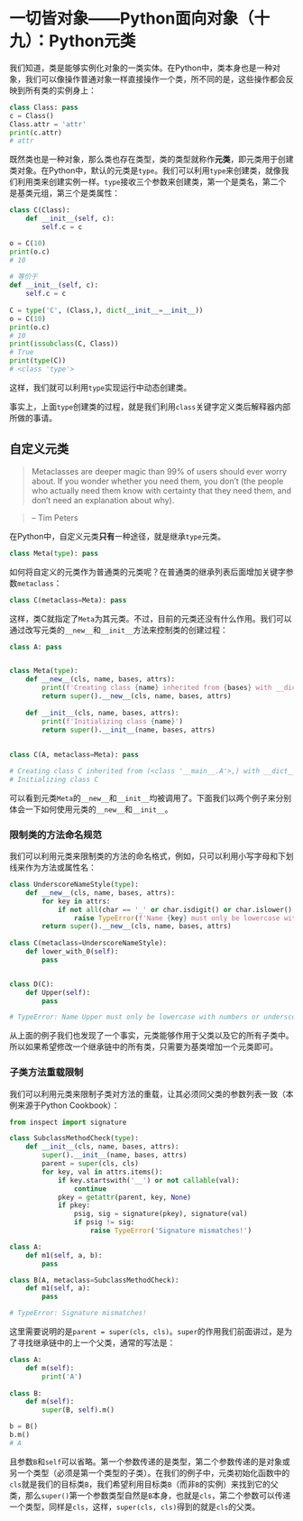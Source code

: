 # 一切皆对象——Python面向对象（十九）：Python元类

我们知道，类是能够实例化对象的一类实体。在Python中，类本身也是一种对象，我们可以像操作普通对象一样直接操作一个类，所不同的是，这些操作都会反映到所有类的实例身上：

```python
class Class: pass
c = Class()
Class.attr = 'attr'
print(c.attr)
# attr
```

既然类也是一种对象，那么类也存在类型，类的类型就称作**元类**，即元类用于创建类对象。在Python中，默认的元类是`type`。我们可以利用`type`来创建类，就像我们利用类来创建实例一样。`type`接收三个参数来创建类，第一个是类名，第二个是基类元组，第三个是类属性：

```python
class C(Class):
    def __init__(self, c):
        self.c = c

o = C(10)
print(o.c)
# 10
        
# 等价于
def __init__(self, c):
    self.c = c
    
C = type('C', (Class,), dict(__init__=__init__))
o = C(10)
print(o.c)
# 10
print(issubclass(C, Class))
# True
print(type(C))
# <class 'type'>
```

这样，我们就可以利用`type`实现运行中动态创建类。

事实上，上面`type`创建类的过程，就是我们利用`class`关键字定义类后解释器内部所做的事请。

## 自定义元类

> Metaclasses are deeper magic than 99% of users should ever worry about. If you wonder whether you need them, you don’t (the people who actually need them know with certainty that they need them, and don’t need an explanation about why).

> – Tim Peters

在Python中，自定义元类**只有**一种途径，就是继承`type`元类。

```python
class Meta(type): pass
```

如何将自定义的元类作为普通类的元类呢？在普通类的继承列表后面增加关键字参数`metaclass`：

```python
class C(metaclass=Meta): pass
```

这样，类C就指定了`Meta`为其元类。不过，目前的元类还没有什么作用。我们可以通过改写元类的`__new__`和`__init__`方法来控制类的创建过程：

```python
class A: pass


class Meta(type):
    def __new__(cls, name, bases, attrs):
        print(f'Creating class {name} inherited from {bases} with __dict__ {attrs}')
        return super().__new__(cls, name, bases, attrs)
    
    def __init__(cls, name, bases, attrs):
        print(f'Initializing class {name}')
        return super().__init__(name, bases, attrs)
    
    
class C(A, metaclass=Meta): pass

# Creating class C inherited from (<class '__main__.A'>,) with __dict__ {'__module__': '__main__', '__qualname__': 'C'}
# Initializing class C
```

可以看到元类`Meta`的`__new__`和`__init__`均被调用了。下面我们以两个例子来分别体会一下如何使用元类的`__new__`和`__init__`。

### 限制类的方法命名规范

我们可以利用元类来限制类的方法的命名格式，例如，只可以利用小写字母和下划线来作为方法或属性名：

```python
class UnderscoreNameStyle(type):
    def __new__(cls, name, bases, attrs):
        for key in attrs:
            if not all(char == '_' or char.isdigit() or char.islower() for char in key):
                raise TypeError(f'Name {key} must only be lowercase with numbers or underscore')
        return super().__new__(cls, name, bases, attrs)
                
class C(metaclass=UnderscoreNameStyle):
    def lower_with_0(self):
        pass


class D(C):
    def Upper(self):
        pass

# TypeError: Name Upper must only be lowercase with numbers or underscore
```

从上面的例子我们也发现了一个事实，元类能够作用于父类以及它的所有子类中。所以如果希望修改一个继承链中的所有类，只需要为基类增加一个元类即可。

### 子类方法重载限制

我们可以利用元类来限制子类对方法的重载，让其必须同父类的参数列表一致（本例来源于Python Cookbook）：

```python
from inspect import signature

class SubclassMethodCheck(type):
    def __init__(cls, name, bases, attrs):
        super().__init__(name, bases, attrs)
        parent = super(cls, cls)
        for key, val in attrs.items():
            if key.startswith('__') or not callable(val):
                continue
            pkey = getattr(parent, key, None)
            if pkey:
                psig, sig = signature(pkey), signature(val)
                if psig != sig:
                    raise TypeError('Signature mismatches!')

class A:
    def m1(self, a, b):
        pass

class B(A, metaclass=SubclassMethodCheck):
    def m1(self, a):
        pass

# TypeError: Signature mismatches!
```

这里需要说明的是`parent = super(cls, cls)`。`super`的作用我们前面讲过，是为了寻找继承链中的上一个父类，通常的写法是：

```python
class A:
    def m(self):
        print('A')
        
class B:
    def m(self):
        super(B, self).m()

b = B()
b.m()
# A
```

且参数`B`和`self`可以省略。第一个参数传递的是类型，第二个参数传递的是对象或另一个类型（必须是第一个类型的子类）。在我们的例子中，元类初始化函数中的`cls`就是我们的目标类`B`，我们希望利用目标类`B`（而非`B`的实例）来找到它的父类，那么`super()`第一个参数类型自然是`B`本身，也就是`cls`，第二个参数可以传递一个类型，同样是`cls`，这样，`super(cls, cls)`得到的就是`cls`的父类。
